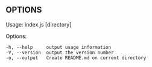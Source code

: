OPTIONS
-------

  Usage: index.js [directory]

  Options:

    -h, --help     output usage information
    -V, --version  output the version number
    -o, --output   Create README.md on current directory

